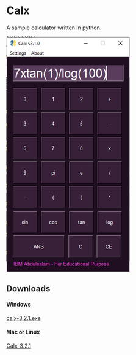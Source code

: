 # Calx
A sample calculator written in python.

![python calx](https://github.com/moriire/Calx/blob/master/assets/pycal.PNG)

## Downloads

#### Windows
[calx-3.2.1.exe](https://github.com/moriire/Calx/blob/master/dist/calx-v3.2.1.exe?raw=true)

#### Mac or Linux


[Calx-3.2.1](https://github.com/moriire/Calx/blob/master/dist/calx-3.2.1?raw=true)
